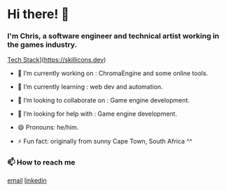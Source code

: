 Hi there! 👋
============
### I'm Chris, a software engineer and technical artist working in the games industry.

[Tech Stack](https://skillicons.dev/icons?i=python,cpp,cs,unreal,unity,django,js,bootstrap,html,css&perline=5)](https://skillicons.dev)

- 🔭 I’m currently working on : ChromaEngine and some online tools.
- 🌱 I’m currently learning : web dev and automation.
- 👯 I’m looking to collaborate on : Game engine development.
- 🤔 I’m looking for help with : Game engine development.

- 😄 Pronouns: he/him.
- ⚡ Fun fact: originally from sunny Cape Town, South Africa ^^ 


### 📫 How to reach me
[email](mailto:chrthw@gmail.com?subject=[GitHub]%20Source%20Han%20Sans)
[linkedin](https://www.linkedin.com/in/christopher-thwaites-cg/)
